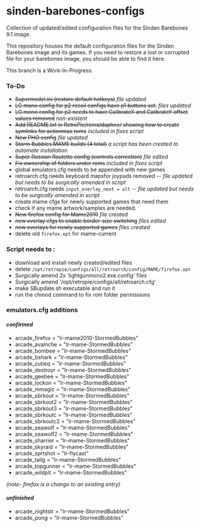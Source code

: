 # sinden-barebones-configs
Collection of updated/edited configuration files for the Sinden Barebones 9.1 image.  

This repository houses the default configuration files for the Sinden Barebones image and its games.  If you need to restore a lost or corrupted file for your barebones image, you should be able to find it here.

This branch is a Work-In-Progress.

### To-Do ###
- ~~Supermodel.ini (restore default hotkeys)~~ *file updated*
- ~~LG mono config for p2 recoil configs have p1 buttons set.~~ *files updated*
- ~~LG mono config for p2 needs to have CalibrateX and CalibrateY offset values removed~~ *non-existent*
- ~~Add README.txt in RetroPie/roms/daphne/ showing how to create symlinks for actionmax roms~~ *included in fixes script*
- ~~New PHO config~~ *file updated*
- ~~Storm Bubbles MAME builds (4 total)~~ *a script has been created to automate installation*
- ~~Super Russian Roulette config (controls correction)~~ *file edited*
- ~~Fix ownership of folders under roms~~ *included in fixes script*
- global emulators.cfg needs to be appended with new games
- retroarch.cfg needs keyboard mapsfor joypads removed -- *file updated but needs to be surgically amended in script*
- retroarch.cfg needs `input_overlay_next = alt` -- *file updated but needs to be surgically amended in script*
- create mame cfgs for newly supported games that need them
- check if any mame artwork/samples are needed.
- ~~New firefox config for Mame2010~~ *file created*
- ~~new overlay cfgs to enable border-size switching~~ *files edited*
- ~~new overlays for newly supported games~~ *files created*
- delete old `firefox.opt` for mame-current

### Script needs to : ###
- download and install newly created/edited files
- delete `/opt/retropie/configs/all/retroarch/config/MAME/firefox.opt`
- Surgically amend 2x 'lightgunmono2.exe.config' files
- Surgically amend '/opt/retropie/configs/all/retroarch.cfg'
- make SBupdate.sh executable and run it
- run the chmod command to fix rom folder permissions

### emulators.cfg additions ###
#### *confirmed* ####
- arcade_firefox = "lr-mame2010-StormedBubbles"
- arcade_avalnche = "lr-mame-StormedBubbles"
- arcade_bombee = "lr-mame-StormedBubbles"
- arcade_bshark = "lr-mame-StormedBubbles"
- arcade_cutieq = "lr-mame-StormedBubbles"
- arcade_destroyr = "lr-mame-StormedBubbles"
- arcade_geebee = "lr-mame-StormedBubbles"
- arcade_lockon = "lr-mame-StormedBubbles"
- arcade_mmagic = "lr-mame-StormedBubbles"
- arcade_sbrkout = "lr-mame-StormedBubbles"
- arcade_sbrkout2 = "lr-mame-StormedBubbles"
- arcade_sbrkout3 = "lr-mame-StormedBubbles"
- arcade_sbrkoutc = "lr-mame-StormedBubbles"
- arcade_sbrkoutc2 = "lr-mame-StormedBubbles"
- arcade_seawolf = "lr-mame-StormedBubbles"
- arcade_seawolf2 = "lr-mame-StormedBubbles"
- arcade_sharrier = "lr-mame-StormedBubbles"
- arcade_skyraid = "lr-mame-StormedBubbles"
- arcade_sprtshot = "lr-flycast"
- arcade_tailg = "lr-mame-StormedBubbles"
- arcade_topgunner = "lr-mame-StormedBubbles"
- arcade_wildplt = "lr-mame-StormedBubbles"

*(note- firefox is a change to an existing entry)*

#### *unfinished* ####
- arcade_nightstr = "lr-mame-StormedBubbles"
- arcade_pong = "lr-mame-StormedBubbles"
